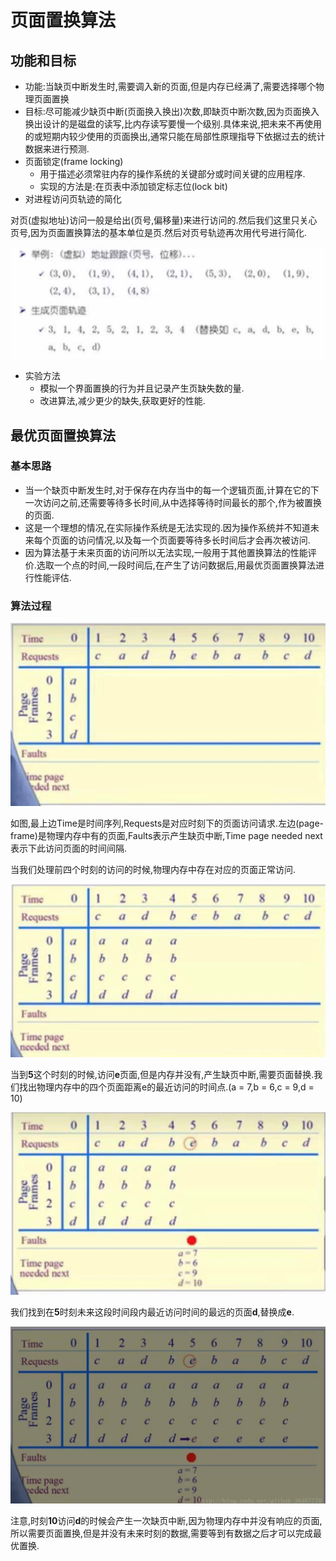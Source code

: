 # 页面置换算法
## 功能和目标
* 功能:当缺页中断发生时,需要调入新的页面,但是内存已经满了,需要选择哪个物理页面置换
* 目标:尽可能减少缺页中断(页面换入换出)次数,即缺页中断次数,因为页面换入换出设计的是磁盘的读写,比内存读写要慢一个级别.具体来说,把未来不再使用的或短期内较少使用的页面换出,通常只能在局部性原理指导下依据过去的统计数据来进行预测.
* 页面锁定(frame locking)
	* 用于描述必须常驻内存的操作系统的关键部分或时间关键的应用程序.
	* 实现的方法是:在页表中添加锁定标志位(lock bit)
* 对进程访问页轨迹的简化

对页(虚拟地址)访问一般是给出(页号,偏移量)来进行访问的.然后我们这里只关心页号,因为页面置换算法的基本单位是页.然后对页号轨迹再次用代号进行简化.

![页的访问轨迹](https://github.com/zzhangyuhang/operating-system/blob/master/photo/5.页的访问轨迹.png)

* 实验方法
	* 模拟一个界面置换的行为并且记录产生页缺失数的量.
	* 改进算法,减少更少的缺失,获取更好的性能.

## 最优页面置换算法
### 基本思路
* 当一个缺页中断发生时,对于保存在内存当中的每一个逻辑页面,计算在它的下一次访问之前,还需要等待多长时间,从中选择等待时间最长的那个,作为被置换的页面.
* 这是一个理想的情况,在实际操作系统是无法实现的.因为操作系统并不知道未来每个页面的访问情况,以及每一个页面要等待多长时间后才会再次被访问.
* 因为算法基于未来页面的访问所以无法实现,一般用于其他置换算法的性能评价.选取一个点的时间,一段时间后,在产生了访问数据后,用最优页面置换算法进行性能评估.

### 算法过程

![最优置换算法1](https://github.com/zzhangyuhang/operating-system/blob/master/photo/5.最优置换算法1.png)

如图,最上边Time是时间序列,Requests是对应时刻下的页面访问请求.左边(page-frame)是物理内存中有的页面,Faults表示产生缺页中断,Time page needed next表示下此访问页面的时间间隔.

当我们处理前四个时刻的访问的时候,物理内存中存在对应的页面正常访问.

![最优置换算法2](https://github.com/zzhangyuhang/operating-system/blob/master/photo/5.最优置换算法2.png)

当到**5**这个时刻的时候,访问**e**页面,但是内存并没有,产生缺页中断,需要页面替换.我们找出物理内存中的四个页面距离e的最近访问的时间点.(a = 7,b = 6,c = 9,d = 10)

![最优置换算法3](https://github.com/zzhangyuhang/operating-system/blob/master/photo/5.最优置换算法3.png)

我们找到在**5**时刻未来这段时间段内最近访问时间的最远的页面**d**,替换成**e**.

![最优置换算法4](https://github.com/zzhangyuhang/operating-system/blob/master/photo/5.最优置换算法4.png)

注意,时刻**10**访问**d**的时候会产生一次缺页中断,因为物理内存中并没有响应的页面,所以需要页面置换,但是并没有未来时刻的数据,需要等到有数据之后才可以完成最优置换.




